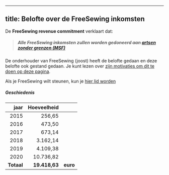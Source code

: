 ***

## title: Belofte over de FreeSewing inkomsten

De **FreeSewing revenue commitment** verklaart dat:

> ##### Alle FreeSewing inkomsten zullen worden gedoneerd aan [artsen zonder grenzen (MSF)](http://www.msf.org/)

De onderhouder van FreeSewing (joost) heeft de belofte gedaan en deze belofte ook gestand gedaan. Je kunt lezen over [zijn motivaties om dit te doen op deze pagina](/docs/various/pledge/motivation/).

<Tip>

Als je FreeSewing wilt steunen, kun je [hier lid worden](/community/join/)

</Tip>

##### Geschiedenis

|       jaar |   Hoeveelheid |          |
| ----------:| -------------:| -------- |
|       2015 |        256,65 |          |
|       2016 |        473,50 |          |
|       2017 |        673,14 |          |
|       2018 |      3.162,14 |          |
|       2019 |      4.109,38 |          |
|       2020 |     10.736,82 |          |
| **Totaal** | **19.418,63** | **euro** |
